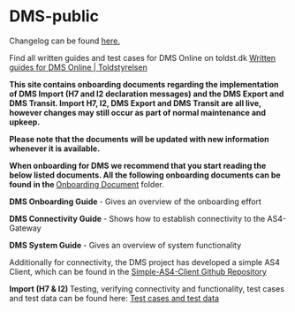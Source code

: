 # DMS-public

Changelog can be found [here.](changelog.md)

Find all written guides and test cases for DMS Online on toldst.dk [Written guides for DMS Online | Toldstyrelsen](https://toldst.dk/erhverv/toldsystemer/dms/skriftlige-vejledninger-til-dms-online)

<b> This site contains onboarding documents regarding the implementation of DMS Import (H7 and I2 declaration messages) and the DMS Export and DMS Transit. Import H7, I2, DMS Export and DMS Transit are all live, however changes may still occur as part of normal maintenance and upkeep. </b>

<b> Please note that the documents will be updated with new information whenever it is available. </b>

<b> When onboarding for DMS we recommend that you start reading the below listed documents. All the following onboarding documents can be found in the </b> [Onboarding Document](https://github.com/skat/dms-public/tree/master/Onboarding%20Documents) folder.

<b> DMS Onboarding Guide </b> - Gives an overview of the onboarding effort

<b> DMS Connectivity Guide </b> - Shows how to establish connectivity to the AS4-Gateway

<b> DMS System Guide </b> - Gives an overview of system functionality

Additionally for connectivity, the DMS project has developed a simple AS4 Client, which can be found in the
[Simple-AS4-Client Github Repository](https://github.com/skat/simple-as4-client)

<b> Import (H7 & I2) </b> 
Testing, verifying connectivity and functionality, test cases and test data can be found here: [Test cases and test data](https://skat.github.io/dms-public/test-data/)